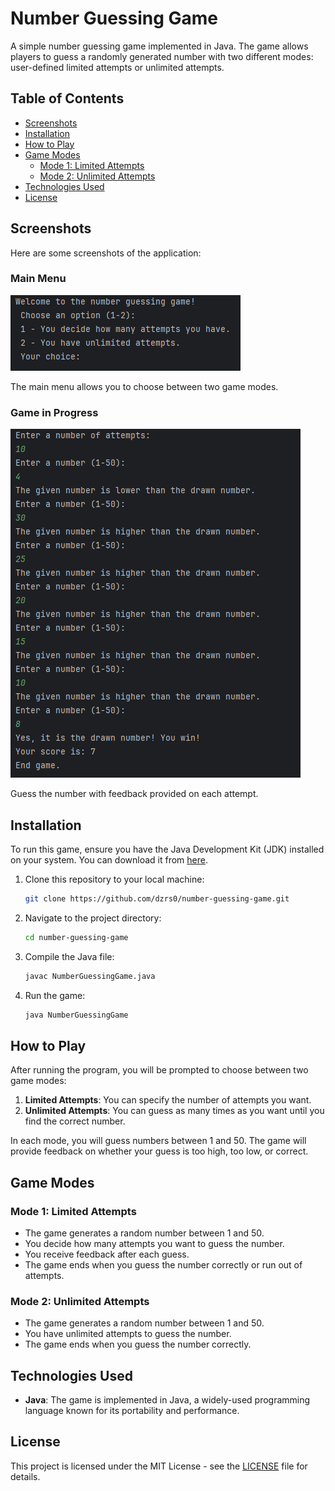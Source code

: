 # Number Guessing Game

A simple number guessing game implemented in Java. The game allows players to guess a randomly generated number with two different modes: user-defined limited attempts or unlimited attempts.

## Table of Contents

- [Screenshots](#screenshots)
- [Installation](#installation)
- [How to Play](#how-to-play)
- [Game Modes](#game-modes)
  - [Mode 1: Limited Attempts](#mode-1-limited-attempts)
  - [Mode 2: Unlimited Attempts](#mode-2-unlimited-attempts)
- [Technologies Used](#technologies-used)
- [License](#license)

## Screenshots

Here are some screenshots of the application:

### Main Menu

![Main Menu](screenshots/screenshot1_main_menu.png)

The main menu allows you to choose between two game modes.

### Game in Progress

![Game in Progress](screenshots/screenshot2_game.png)

Guess the number with feedback provided on each attempt.

## Installation

To run this game, ensure you have the Java Development Kit (JDK) installed on your system. You can download it from [here](https://www.oracle.com/java/technologies/javase-jdk11-downloads.html).

1. Clone this repository to your local machine:

    ```bash
    git clone https://github.com/dzrs0/number-guessing-game.git
    ```

2. Navigate to the project directory:

    ```bash
    cd number-guessing-game
    ```

3. Compile the Java file:

    ```bash
    javac NumberGuessingGame.java
    ```

4. Run the game:

    ```bash
    java NumberGuessingGame
    ```

## How to Play

After running the program, you will be prompted to choose between two game modes:

1. **Limited Attempts**: You can specify the number of attempts you want.
2. **Unlimited Attempts**: You can guess as many times as you want until you find the correct number.

In each mode, you will guess numbers between 1 and 50. The game will provide feedback on whether your guess is too high, too low, or correct.

## Game Modes

### Mode 1: Limited Attempts

- The game generates a random number between 1 and 50.
- You decide how many attempts you want to guess the number.
- You receive feedback after each guess.
- The game ends when you guess the number correctly or run out of attempts.

### Mode 2: Unlimited Attempts

- The game generates a random number between 1 and 50.
- You have unlimited attempts to guess the number.
- The game ends when you guess the number correctly.

## Technologies Used

- **Java**: The game is implemented in Java, a widely-used programming language known for its portability and performance.

## License

This project is licensed under the MIT License - see the [LICENSE](LICENSE) file for details.
